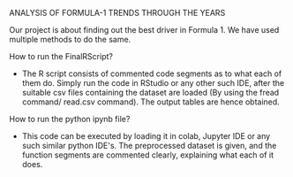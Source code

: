 ANALYSIS OF FORMULA-1 TRENDS THROUGH THE YEARS

Our project is about finding out the best driver in Formula 1. We have used multiple methods to do the same. 

How to run the FinalRScript?
- The R script consists of commented code segments as to what each of them do. Simply run the code in RStudio or any other such IDE, 
after the suitable csv files containing the dataset are loaded (By using the fread command/ read.csv command). The output tables are hence obtained.

How to run the python ipynb file?
- This code can be executed by loading it in colab, Jupyter IDE or any such similar python IDE's. 
The preprocessed dataset is given, and the function segments are commented clearly, explaining what each of it does.

